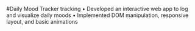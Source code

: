 #Daily Mood Tracker
tracking 
• Developed an interactive web app to log and 
visualize daily moods 
• Implemented DOM manipulation, responsive 
layout, and basic animations
